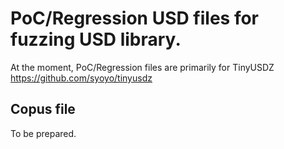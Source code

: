 # PoC/Regression USD files for fuzzing USD library.

At the moment, PoC/Regression files are primarily for TinyUSDZ https://github.com/syoyo/tinyusdz

## Copus file

To be prepared.
